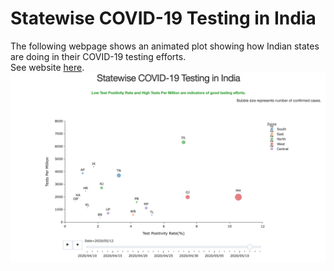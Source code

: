 # Statewise COVID-19 Testing in India
The following webpage shows an animated plot showing how Indian states are doing in their COVID-19 testing efforts. <br>
See website [here](https://covid-ind-testing.herokuapp.com).
![Static Image of Webpage](https://github.com/sachitanilkumar/Covid-India-Testing/blob/master/page.png)
